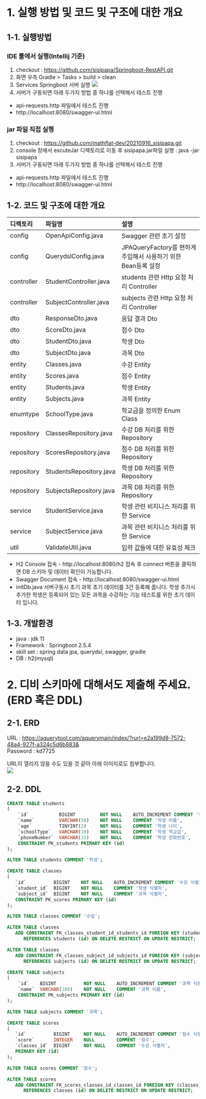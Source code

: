# 1. 실행 방법 및 코드 및 구조에 대한 개요  
## 1-1. 실행방법
### IDE 툴에서 실행(Intellij 기준)  
1. checkout : https://github.com/sisipapa/Springboot-RestAPI.git
2. 화면 우측 Gradle > Tasks > build > clean
3. Services Springboot 서버 실행
   <img src="https://sisipapa.github.io/assets/images/posts/service-springboot.PNG" >  
4. 서버가 구동되면 아래 두가지 방법 중 하나를 선택해서 테스트 진행
- api-requests.http 파일에서 테스트 진행
- http://localhost:8080/swagger-ui.html

### jar 파일 직접 실행
1. checkout : https://github.com/mathflat-dev/20210916_sisipapa.git
2. console 창에서 excuteJar 디렉토리로 이동 후 sisipapa.jar파일 실행 : java -jar sisipapa
3. 서버가 구동되면 아래 두가지 방법 중 하나를 선택해서 테스트 진행
- api-requests.http 파일에서 테스트 진행
- http://localhost:8080/swagger-ui.html

## 1-2. 코드 및 구조에 대한 개요
|디렉토리|파일명|설명|
|:---|:---|:---|
|config|OpenApiConfig.java|Swagger 관련 초기 설정|
|config|QuerydslConfig.java|JPAQueryFactory를 편하게 주입해서 사용하기 위한 Bean등록 설정|
|controller|StudentController.java|students 관련 Http 요청 처리 Controller|
|controller|SubjectController.java|subjects 관련 Http 요청 처리 Controller|
|dto|ResponseDto.java|응답 결과 Dto|
|dto|ScoreDto.java|점수 Dto|
|dto|StudentDto.java|학생 Dto|
|dto|SubjectDto.java|과목 Dto|
|entity|Classes.java|수강 Entity|
|entity|Scores.java|점수 Entity|
|entity|Students.java|학생 Entity|
|entity|Subjects.java|과목 Entity|
|enumtype|SchoolType.java|학교급을 정의한 Enum Class|
|repository|ClassesRepository.java|수강 DB 처리를 위한 Repository|
|repository|ScoresRepository.java|점수 DB 처리를 위한 Repository|
|repository|StudentsRepository.java|학생 DB 처리를 위한 Repository|
|repository|SubjectsRepository.java|과목 DB 처리를 위한 Repository|
|service|StudentService.java|학생 관련 비지니스 처리를 위한 Service|
|service|SubjectService.java|과목 관련 비지니스 처리를 위한 Service|  
|util|ValidateUtil.java|입력 값들에 대한 유효성 체크|  
  
- H2 Console 접속 - http://localhost:8080/h2 접속 후 connect 버튼을 클릭하면 DB 스키마 및 데이터 확인이 가능합니다.  
- Swagger Document 접속 - http://localhost:8080/swagger-ui.html  
- initDb.java 서버구동시 초기 과목 초기 데이터를 3건 등록해 줍니다. 학생 추가시 추가한 학생은 등록되어 있는 모든 과목을 수강하는 기능 테스트를 위한 초기 데이터 입니다.



## 1-3. 개발환경
- java : jdk 11  
- Framework : Springboot 2.5.4  
- skill set : spring data jpa, querydsl, swagger, gradle
- DB : h2(mysql)  

# 2. 디비 스키마에 대해서도 제출해 주세요. (ERD 혹은 DDL)  
## 2-1. ERD
URL : https://aquerytool.com/aquerymain/index/?rurl=e2a199d8-7572-48a4-927f-a324c5d6b883&  
Password : kd7725  

URL이 열리지 않을 수도 있을 것 같아 아래 이미지로도 첨부합니다.  
<img src="https://sisipapa.github.io/assets/images/posts/erd.PNG" >  

## 2-2. DDL
```sql
CREATE TABLE students
(
    `id`           BIGINT         NOT NULL    AUTO_INCREMENT COMMENT '학생 식별자', 
    `name`         VARCHAR(50)    NOT NULL    COMMENT '학생 이름', 
    `age`          TINYINT(2)     NOT NULL    COMMENT '학생 나이', 
    `schoolType`   VARCHAR(10)    NOT NULL    COMMENT '학생 학교급', 
    `phoneNumber`  VARCHAR(15)    NOT NULL    COMMENT '학생 전화번호', 
    CONSTRAINT PK_students PRIMARY KEY (id)
);

ALTER TABLE students COMMENT '학생';

CREATE TABLE classes
(
   `id`          BIGINT    NOT NULL    AUTO_INCREMENT COMMENT '수강 식별자',
   `student_id`  BIGINT    NOT NULL    COMMENT '학생 식별자',
   `subject_id`  BIGINT    NOT NULL    COMMENT '과목 식별자',
   CONSTRAINT PK_scores PRIMARY KEY (id)
);

ALTER TABLE classes COMMENT '수업';

ALTER TABLE classes
   ADD CONSTRAINT FK_classes_student_id_students_id FOREIGN KEY (student_id)
      REFERENCES students (id) ON DELETE RESTRICT ON UPDATE RESTRICT;

ALTER TABLE classes
   ADD CONSTRAINT FK_classes_subject_id_subjects_id FOREIGN KEY (subject_id)
      REFERENCES subjects (id) ON DELETE RESTRICT ON UPDATE RESTRICT;

CREATE TABLE subjects
(
    `id`    BIGINT          NOT NULL    AUTO_INCREMENT COMMENT '과목 식별자',
    `name`  VARCHAR(100)    NOT NULL    COMMENT '과목 이름',
    CONSTRAINT PK_subjects PRIMARY KEY (id)
);

ALTER TABLE subjects COMMENT '과목';

CREATE TABLE scores
(
   `id`          BIGINT     NOT NULL    AUTO_INCREMENT COMMENT '점수 식별자',
   `score`       INTEGER    NULL        COMMENT '점수',
   `classes_id`  BIGINT     NOT NULL    COMMENT '수강 식별자',
   PRIMARY KEY (id)
);

ALTER TABLE scores COMMENT '점수';

ALTER TABLE scores
   ADD CONSTRAINT FK_scores_classes_id_classes_id FOREIGN KEY (classes_id)
      REFERENCES classes (id) ON DELETE RESTRICT ON UPDATE RESTRICT;
```  



